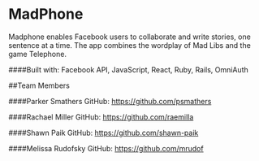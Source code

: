 # MadPhone

Madphone enables Facebook users to collaborate and write stories, one sentence at a time. The app combines the wordplay of Mad Libs and the game Telephone.

####Built with:
Facebook API, JavaScript, React, Ruby, Rails, OmniAuth

##Team Members

####Parker Smathers
GitHub: https://github.com/psmathers

####Rachael Miller
GitHub: https://github.com/raemilla

####Shawn Paik
GitHub: https://github.com/shawn-paik

####Melissa Rudofsky
GitHub: https://github.com/mrudof
